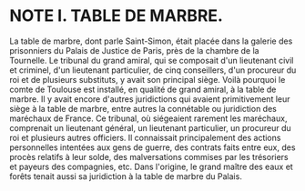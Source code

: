 # NOTE I. TABLE DE MARBRE.

La table de marbre, dont parle Saint-Simon, était placée dans la galerie des
prisonniers du Palais de Justice de Paris, près de la chambre de la Tournelle.
Le tribunal du grand amiral, qui se composait d'un lieutenant civil et
criminel, d'un lieutenant particulier, de cinq conseillers, d'un procureur du
roi et de plusieurs substituts, y avait son principal siège. Voilà pourquoi le
comte de Toulouse est installé, en qualité de grand amiral, à la table de
marbre. Il y avait encore d'autres juridictions qui avaient primitivement leur
siège à la table de marbre, entre autres la connétable ou juridiction des
maréchaux de France. Ce tribunal, où siégeaient rarement les maréchaux,
comprenait un lieutenant général, un lieutenant particulier, un procureur du
roi et plusieurs autres officiers. Il connaissait principalement des actions
personnelles intentées aux gens de guerre, des contrats faits entre eux, des
procès relatifs à leur solde, des malversations commises par les trésoriers et
payeurs des compagnies, etc. Dans l'origine, le grand maître des eaux et
forêts tenait aussi sa juridiction à la table de marbre du Palais.
